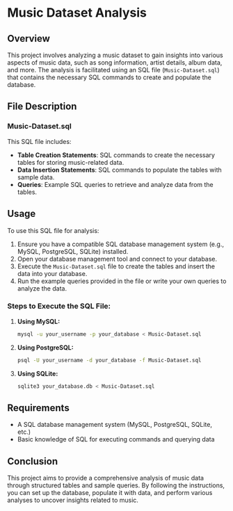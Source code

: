 # Music Dataset Analysis

## Overview
This project involves analyzing a music dataset to gain insights into various aspects of music data, such as song information, artist details, album data, and more. The analysis is facilitated using an SQL file (`Music-Dataset.sql`) that contains the necessary SQL commands to create and populate the database.

## File Description
### Music-Dataset.sql
This SQL file includes:
- **Table Creation Statements**: SQL commands to create the necessary tables for storing music-related data.
- **Data Insertion Statements**: SQL commands to populate the tables with sample data.
- **Queries**: Example SQL queries to retrieve and analyze data from the tables.

## Usage
To use this SQL file for analysis:
1. Ensure you have a compatible SQL database management system (e.g., MySQL, PostgreSQL, SQLite) installed.
2. Open your database management tool and connect to your database.
3. Execute the `Music-Dataset.sql` file to create the tables and insert the data into your database.
4. Run the example queries provided in the file or write your own queries to analyze the data.

### Steps to Execute the SQL File:
1. **Using MySQL:**
    ```bash
    mysql -u your_username -p your_database < Music-Dataset.sql
    ```
2. **Using PostgreSQL:**
    ```bash
    psql -U your_username -d your_database -f Music-Dataset.sql
    ```
3. **Using SQLite:**
    ```bash
    sqlite3 your_database.db < Music-Dataset.sql
    ```

## Requirements
- A SQL database management system (MySQL, PostgreSQL, SQLite, etc.)
- Basic knowledge of SQL for executing commands and querying data

## Conclusion
This project aims to provide a comprehensive analysis of music data through structured tables and sample queries. By following the instructions, you can set up the database, populate it with data, and perform various analyses to uncover insights related to music.

